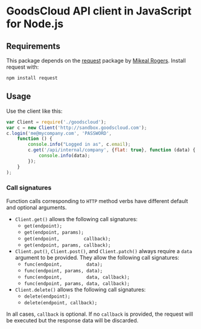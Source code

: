 # GoodsCloud API client in JavaScript for Node.js

## Requirements

This package depends on the [request](https://github.com/mikeal/request) package by [Mikeal Rogers](https://github.com/mikeal). Install request with:

    npm install request

## Usage

Use the client like this:

```javascript
var Client = require('./goodscloud');
var c = new Client('http://sandbox.goodscloud.com');
c.login('me@mycompany.com', 'PASSWORD',
    function () {
        console.info("Logged in as", c.email);
        c.get('/api/internal/company', {flat: true}, function (data) {
            console.info(data);
        });
    }
);
```

### Call signatures

Function calls corresponding to `HTTP` method verbs have different default and optional arguments.

 * `Client.get()` allows the following call signatures:
    * `get(endpoint);`
    * `get(endpoint, params);`
    * `get(endpoint,         callback);`
    * `get(endpoint, params, callback);`
 * `Client.put()`, `Client.post()`, and `Client.patch()` always require a `data` argument to be provided. They allow the following call signatures:
    * `func(endpoint,         data);`
    * `func(endpoint, params, data);`
    * `func(endpoint,         data, callback);`
    * `func(endpoint, params, data, callback);`
 * `Client.delete()` allows the following call signatures:
    * `delete(endpoint);`
    * `delete(endpoint, callback);`

In all cases, `callback` is optional. If no `callback` is provided, the request will be executed but the response data will be discarded.

